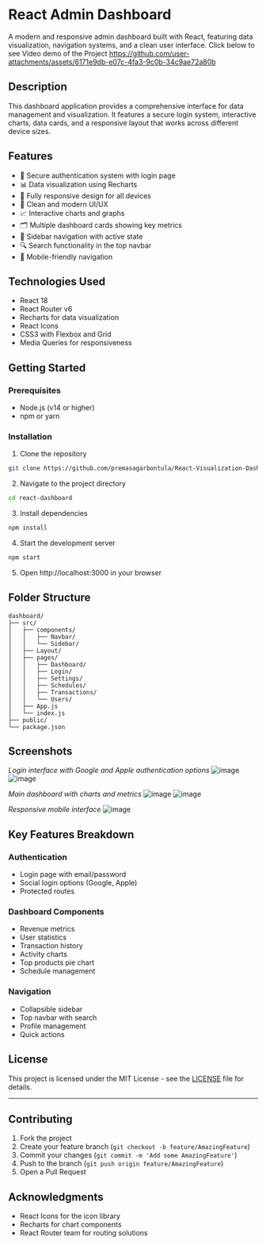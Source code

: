 # React Admin Dashboard

A modern and responsive admin dashboard built with React, featuring data visualization, navigation systems, and a clean user interface.
Click below to see Video demo of the Project
https://github.com/user-attachments/assets/6171e9db-e07c-4fa3-9c0b-34c9ae72a80b

## Description

This dashboard application provides a comprehensive interface for data management and visualization. It features a secure login system, interactive charts, data cards, and a responsive layout that works across different device sizes.

## Features

- 🔐 Secure authentication system with login page
- 📊 Data visualization using Recharts
- 📱 Fully responsive design for all devices
- 🎨 Clean and modern UI/UX
- 📈 Interactive charts and graphs
- 🗂️ Multiple dashboard cards showing key metrics
- 🧭 Sidebar navigation with active state
- 🔍 Search functionality in the top navbar
- 📱 Mobile-friendly navigation

## Technologies Used

- React 18
- React Router v6
- Recharts for data visualization
- React Icons
- CSS3 with Flexbox and Grid
- Media Queries for responsiveness

## Getting Started

### Prerequisites

- Node.js (v14 or higher)
- npm or yarn

### Installation

1. Clone the repository

```bash
git clone https://github.com/premasagarbontula/React-Visualization-Dashboard
```

2. Navigate to the project directory

```bash
cd react-dashboard
```

3. Install dependencies

```bash
npm install
```

4. Start the development server

```bash
npm start
```

5. Open http://localhost:3000 in your browser

## Folder Structure

```
dashboard/
├── src/
│   ├── components/
│   │   ├── Navbar/
│   │   └── Sidebar/
│   ├── Layout/
│   ├── pages/
│   │   ├── Dashboard/
│   │   ├── Login/
│   │   ├── Settings/
│   │   ├── Schedules/
│   │   ├── Transactions/
│   │   └── Users/
│   ├── App.js
│   └── index.js
├── public/
└── package.json
```

## Screenshots

_Login interface with Google and Apple authentication options_
![image](https://github.com/user-attachments/assets/99983990-a2e9-4f79-9771-7398a23d5b00)
![image](https://github.com/user-attachments/assets/a240ecba-0413-4f17-8d06-d1544af2db07)


_Main dashboard with charts and metrics_
![image](https://github.com/user-attachments/assets/39ede539-eb3d-4f68-86cb-3b451c3aa234)
![image](https://github.com/user-attachments/assets/34b6e840-56ba-4df2-a812-d67c46c6f869)


_Responsive mobile interface_
![image](https://github.com/user-attachments/assets/9a12858e-2c09-40c4-b98c-940f962abbf0)

## Key Features Breakdown

### Authentication

- Login page with email/password
- Social login options (Google, Apple)
- Protected routes

### Dashboard Components

- Revenue metrics
- User statistics
- Transaction history
- Activity charts
- Top products pie chart
- Schedule management

### Navigation

- Collapsible sidebar
- Top navbar with search
- Profile management
- Quick actions

## License

This project is licensed under the MIT License - see the [LICENSE](LICENSE) file for details.

---

## Contributing

1. Fork the project
2. Create your feature branch (`git checkout -b feature/AmazingFeature`)
3. Commit your changes (`git commit -m 'Add some AmazingFeature'`)
4. Push to the branch (`git push origin feature/AmazingFeature`)
5. Open a Pull Request

## Acknowledgments

- React Icons for the icon library
- Recharts for chart components
- React Router team for routing solutions
